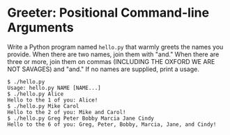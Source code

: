 # Greeter: Positional Command-line Arguments

Write a Python program named `hello.py` that warmly greets the names you provide.  When there are two names, join them with "and."  When there are three or more, join them on commas (INCLUDING THE OXFORD WE ARE NOT SAVAGES) and "and." If no names are supplied, print a usage.

````
$ ./hello.py
Usage: hello.py NAME [NAME...]
$ ./hello.py Alice
Hello to the 1 of you: Alice!
$ ./hello.py Mike Carol
Hello to the 2 of you: Mike and Carol!
$ ./hello.py Greg Peter Bobby Marcia Jane Cindy
Hello to the 6 of you: Greg, Peter, Bobby, Marcia, Jane, and Cindy!
````

